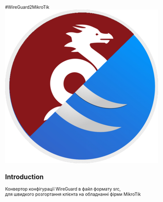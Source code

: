 #WireGuard2MikroTik
<img src="others_files/icon.png" width="500">
## Introduction

Конвертор конфігурації WireGuard в файл формату src,   
для швидкого розгортання клієнта на обладнанні фірми MikroTik


